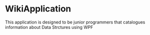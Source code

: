 # WikiApplication
This application is designed to be junior programmers that catalogues information about Data Strctures using WPF

